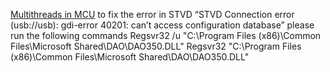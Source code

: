 [Multithreads in MCU](https://www.elesoftrom.com.pl/en/os/multithreaded_programming.pdf)
to fix the error in STVD “STVD Connection error (usb://usb): gdi-error 40201: can’t access configuration database” please run the following commands
Regsvr32 /u "C:\Program Files (x86)\Common Files\Microsoft Shared\DAO\DAO350.DLL"
Regsvr32  "C:\Program Files (x86)\Common Files\Microsoft Shared\DAO\DAO350.DLL"
